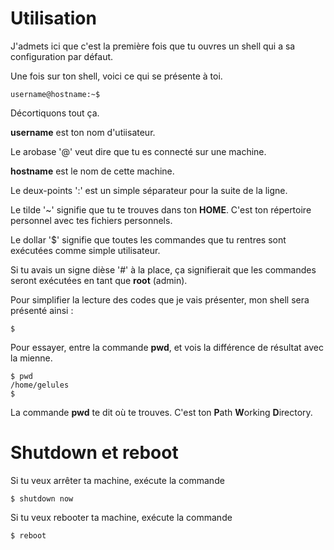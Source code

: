 # Utilisation

J'admets ici que c'est la première fois que tu ouvres un shell qui a sa
configuration par défaut.

Une fois sur ton shell, voici ce qui se présente à toi.

```text
username@hostname:~$
```

Décortiquons tout ça.

**username** est ton nom d'utiisateur.

Le arobase '@' veut dire que tu es connecté sur une machine.

**hostname** est le nom de cette machine.

Le deux-points ':' est un simple séparateur pour la suite de la ligne.

Le tilde '~' signifie que tu te trouves dans ton **HOME**. C'est ton répertoire 
personnel avec tes fichiers personnels.

Le dollar '$' signifie que toutes les commandes que tu rentres sont exécutées
comme simple utilisateur.

Si tu avais un signe dièse '#' à la place, ça signifierait que les commandes
seront exécutées en tant que **root** (admin).

Pour simplifier la lecture des codes que je vais présenter, mon shell sera
présenté ainsi :
```text
$
```

Pour essayer, entre la commande **pwd**, et vois la différence de résultat avec
la mienne.

```text
$ pwd
/home/gelules
$
```

La commande **pwd** te dit où te trouves. C'est ton **P**ath **W**orking **D**irectory.

# Shutdown et reboot

Si tu veux arrêter ta machine, exécute la commande
```text
$ shutdown now
```

Si tu veux rebooter ta machine, exécute la commande
```text
$ reboot
```

